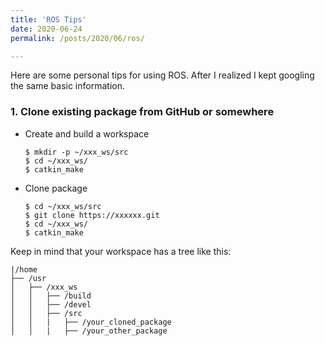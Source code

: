 ```yaml
---
title: 'ROS Tips'
date: 2020-06-24
permalink: /posts/2020/06/ros/

---
```


Here are some personal tips for using ROS. After I realized I kept googling the same basic information. 

### 1. Clone existing package from GitHub or somewhere 
   * Create and build a workspace 
     ```
     $ mkdir -p ~/xxx_ws/src
     $ cd ~/xxx_ws/
     $ catkin_make
     ```
   * Clone package 
     ```
     $ cd ~/xxx_ws/src
     $ git clone https://xxxxxx.git
     $ cd ~/xxx_ws/
     $ catkin_make
     ```
Keep in mind that your workspace has a tree like this:   

```
|/home
├── /usr
│   ├── /xxx_ws
│   │   ├── /build
│   │   ├── /devel
│   │   ├── /src
│   │   |   ├── /your_cloned_package
│   │   |   ├── /your_other_package
```
